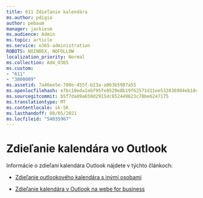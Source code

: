 ```yaml
---
title: 611 Zdieľanie kalendára
ms.author: pdigia
author: pebaum
manager: jackiesm
ms.audience: Admin
ms.topic: article
ms.service: o365-administration
ROBOTS: NOINDEX, NOFOLLOW
localization_priority: Normal
ms.collection: Adm_O365
ms.custom:
- "611"
- "3800009"
ms.assetid: 7a46ee5e-700e-455f-b13a-a063b5907a55
ms.openlocfilehash: e7bc10eda1ebf95fe0529e8b19f62571d11ee532836984eb18c5fa9b4647ca3d
ms.sourcegitcommit: b5f7da89a650d2915dc652449623c78be6247175
ms.translationtype: MT
ms.contentlocale: sk-SK
ms.lasthandoff: 08/05/2021
ms.locfileid: "54035967"
---
```

# <a name="calendar-sharing-in-outlook"></a>Zdieľanie kalendára vo Outlook

Informácie o zdieľaní kalendára Outlook nájdete v týchto článkoch:
  
- [Zdieľanie outlookového kalendára s inými osobami](https://support.office.com/article/353ed2c1-3ec5-449d-8c73-6931a0adab88)

- [Zdieľanie kalendára v Outlook na webe for business](https://support.office.com/article/7ecef8ae-139c-40d9-bae2-a23977ee58d5)
